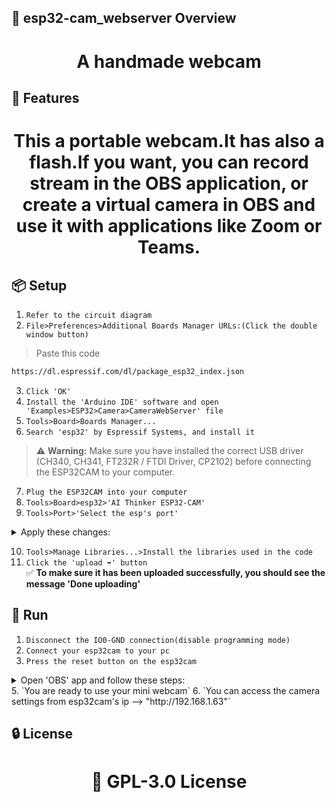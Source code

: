 <!-- Proje-Resmi -->
<!-- buton ve batarya eklenmis devre semasi -->

## 👀 esp32-cam_webserver Overview  
<h1 align="center">A handmade webcam</h1>  


## 🚀 Features  
<h1 align="center">This a portable webcam.It has also a flash.If you want, you can record stream in the OBS application, or create a virtual camera in OBS and use it with applications like Zoom or Teams.</h1>  


## 📦 Setup 
1. `Refer to the circuit diagram`
2. `File>Preferences>Additional Boards Manager URLs:(Click the double window button)`
>Paste this code  
```bash
https://dl.espressif.com/dl/package_esp32_index.json
```
3. `Click 'OK'`
4. `Install the 'Arduino IDE' software and open 'Examples>ESP32>Camera>CameraWebServer' file`
5. `Tools>Board>Boards Manager...`  
6. `Search 'esp32' by Espressif Systems, and install it` 
> ⚠️ **Warning:** Make sure you have installed the correct USB driver (CH340, CH341, FT232R / FTDI Driver, CP2102) before connecting the ESP32CAM to your computer.
7. `Plug the ESP32CAM into your computer`
8. `Tools>Board>esp32>'AI Thinker ESP32-CAM'`
9. `Tools>Port>'Select the esp's port'`

<details>
<summary>Apply these changes:</summary>

- CPU Frequency: 240MHz (WiFi/BT)
- Core Debug Level: None
- Erase All Flash Before Sketch Upload: Disabled
- Flash Frequency: 80MHz
- Flash Mode: QIO
- Partition Scheme: Huge APP (3MB No OTA/1MB SPIFFS)
- *115200 baud*

</details>

10. `Tools>Manage Libraries...>Install the libraries used in the code`
11. `Click the 'upload ➡️' button`  
✅ **To make sure it has been uploaded successfully, you should see the message 'Done uploading'** 


## 🎉 Run  
1. `Disconnect the IO0-GND connection(disable programming mode)`
2. `Connect your esp32cam to your pc`
3. `Press the reset button on the esp32cam`
<details>
<summary>Open 'OBS' app and follow these steps:</summary>

1. Sources(Kaynaklar)>Click +>Media Source(Ortam kaynağı)>Click OK>Deselect the 'Local File'
  - Network Buffering: 16MB(max)
  - Input: esp32cam's last stream ip + (gate 81) + '/stream' --> "http://192.168.1.63:81/stream"
  - Reconnect Delay: 5S
  - !Keep the other settings as default!


</details>
5. `You are ready to use your mini webcam`  
6. `You can access the camera settings from esp32cam's ip --> "http://192.168.1.63"`


## 🔒 License  
<h1 align="center">📜 GPL-3.0 License</h1>
